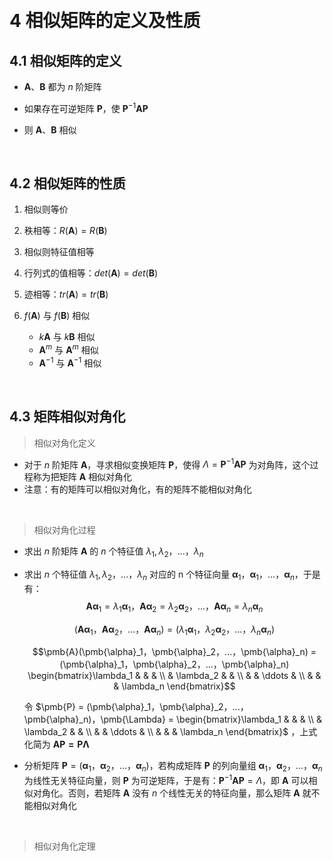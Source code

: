&emsp;
# 4 相似矩阵的定义及性质

## 4.1 相似矩阵的定义
- $\pmb{A}、\pmb{B}$ 都为 $n$ 阶矩阵

- 如果存在可逆矩阵 $\pmb{P}$，使 $\pmb{P}^{-1}\pmb{AP}$
- 则 $\pmb{A}、\pmb{B}$ 相似

&emsp;
## 4.2 相似矩阵的性质
1. 相似则等价

2. 秩相等：$R(\pmb{A}) = R(\pmb{B})$
3. 相似则特征值相等
4. 行列式的值相等：$det(\pmb{A}) = det(\pmb{B})$
5. 迹相等：$tr(\pmb{A}) = tr(\pmb{B})$
6. $f(\pmb{A})$ 与 $f(\pmb{B})$ 相似
    - $k\pmb{A}$ 与 $k\pmb{B}$ 相似
    - $\pmb{A}^m$ 与 $\pmb{A}^m$ 相似
    - $\pmb{A}^{-1}$ 与 $\pmb{A}^{-1}$ 相似

&emsp;
## 4.3 矩阵相似对角化
>相似对角化定义
- 对于 $n$ 阶矩阵 $\pmb{A}$，寻求相似变换矩阵 $\pmb{P}$，使得 $\Lambda = \pmb{P}^{-1}\pmb{A}\pmb{P}$ 为对角阵，这个过程称为把矩阵 $\pmb{A}$ 相似对角化
- 注意：有的矩阵可以相似对角化，有的矩阵不能相似对角化

&emsp;
>相似对角化过程
- 求出 $n$ 阶矩阵 $\pmb{A}$ 的 $n$ 个特征值 $\lambda_1,\lambda_2，...，\lambda_n$
- 求出 $n$ 个特征值 $\lambda_1,\lambda_2，...，\lambda_n$ 对应的 n 个特征向量 $\pmb{\alpha}_1，\pmb{\alpha}_1，...，\pmb{\alpha}_n$，于是有：
    $$\pmb{A\alpha}_1=\lambda_1\pmb{\alpha}_1，\pmb{A\alpha}_2=\lambda_2\pmb{\alpha}_2，...，\pmb{A\alpha}_n=\lambda_n\pmb{\alpha}_n$$

    $$(\pmb{A\alpha}_1，\pmb{A\alpha}_2，...，\pmb{A\alpha}_n) = (\lambda_1\pmb{\alpha}_1，\lambda_2\pmb{\alpha}_2，...，\lambda_n\pmb{\alpha}_n)$$

    $$\pmb{A}(\pmb{\alpha}_1，\pmb{\alpha}_2，...，\pmb{\alpha}_n) = 
    (\pmb{\alpha}_1，\pmb{\alpha}_2，...，\pmb{\alpha}_n)
    \begin{bmatrix}\lambda_1 & & & \\
    & \lambda_2 & & \\
    & & \ddots & \\
    & & & \lambda_n \end{bmatrix}$$

    令 $\pmb{P} = (\pmb{\alpha}_1，\pmb{\alpha}_2，...，\pmb{\alpha}_n)，\pmb{\Lambda} =  \begin{bmatrix}\lambda_1 & & & \\
    & \lambda_2 & & \\
    & & \ddots & \\
    & & & \lambda_n \end{bmatrix}$ ，上式化简为 $\pmb{AP=P\Lambda}$
- 分析矩阵 $\pmb{P} = (\pmb{\alpha}_1，\pmb{\alpha}_2，...，\pmb{\alpha}_n)$，若构成矩阵 $\pmb{P}$ 的列向量组 $\pmb{\alpha}_1，\pmb{\alpha}_2，...，\pmb{\alpha}_n$ 为线性无关特征向量，则 $\pmb{P}$ 为可逆矩阵，于是有：$\pmb{P}^{-1}\pmb{A}\pmb{P} = \Lambda$，即 $\pmb{A}$ 可以相似对角化。否则，若矩阵 $\pmb{A}$ 没有 $n$ 个线性无关的特征向量，那么矩阵 $\pmb{A}$ 就不能相似对角化

&emsp;
>相似对角化定理